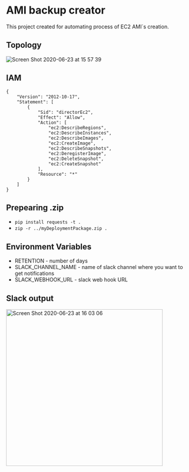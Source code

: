 # AMI backup creator

This project created for automating process of EC2 AMI`s creation.

## Topology

![Screen Shot 2020-06-23 at 15 57 39](https://user-images.githubusercontent.com/14246521/85406380-65f5f480-b56a-11ea-80a9-dd1df79f31ea.png)

## IAM

```
{
    "Version": "2012-10-17",
    "Statement": [
        {
            "Sid": "directorEc2",
            "Effect": "Allow",
            "Action": [
                "ec2:DescribeRegions",
                "ec2:DescribeInstances",
                "ec2:DescribeImages",
                "ec2:CreateImage",
                "ec2:DescribeSnapshots",
                "ec2:DeregisterImage",
                "ec2:DeleteSnapshot",
                "ec2:CreateSnapshot"
            ],
            "Resource": "*"
        }
    ]
}
```

## Prepearing .zip

- `pip install requests -t .`
- `zip -r ../myDeploymentPackage.zip .`


## Environment Variables

- RETENTION            -  number of days
- SLACK_CHANNEL_NAME   -  name of slack channel where you want to get notifications
- SLACK_WEBHOOK_URL    -  slack web hook URL

## Slack output

<img width="425" alt="Screen Shot 2020-06-23 at 16 03 06" src="https://user-images.githubusercontent.com/14246521/85408382-1e249c80-b56d-11ea-802f-4fee69f912cd.png">